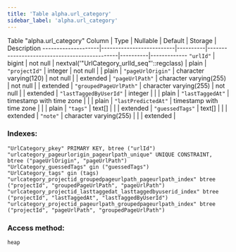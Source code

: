 ```yaml
---
title: 'Table alpha.url_category'
sidebar_label: 'alpha.url_category'
---
```

Table "alpha.url_category"
Column       |           Type           | Nullable |                   Default                    | Storage  | Description 
--------------------|--------------------------|----------|----------------------------------------------|----------|-------------
`"urlId"`              | bigint                   | not null | nextval('"UrlCategory_urlId_seq"'::regclass) | plain    | 
`"projectId"`          | integer                  | not null |                                              | plain    | 
`"pageUrlOrigin"`      | character varying(120)   | not null |                                              | extended | 
`"pageUrlPath"`        | character varying(255)   | not null |                                              | extended | 
`"groupedPageUrlPath"` | character varying(255)   | not null |                                              | extended | 
`"lastTaggedByUserId"` | integer                  |          |                                              | plain    | 
`"lastTaggedAt"`       | timestamp with time zone |          |                                              | plain    | 
`"lastPredictedAt"`    | timestamp with time zone |          |                                              | plain    | 
`"tags"`               | text[]                   |          |                                              | extended | 
`"guessedTags"`        | text[]                   |          |                                              | extended | 
`"note"`               | character varying(255)   |          |                                              | extended | 
### Indexes:
```
"UrlCategory_pkey" PRIMARY KEY, btree ("urlId")
"urlcategory_pageurlorigin_pageurlpath_unique" UNIQUE CONSTRAINT, btree ("pageUrlOrigin", "pageUrlPath")
"UrlCategory_guessedTags" gin ("guessedTags")
"UrlCategory_tags" gin (tags)
"urlcategory_projectid_groupedpageurlpath_pageurlpath_index" btree ("projectId", "groupedPageUrlPath", "pageUrlPath")
"urlcategory_projectid_lasttaggedat_lasttaggedbyuserid_index" btree ("projectId", "lastTaggedAt", "lastTaggedByUserId")
"urlcategory_projectid_pageurlpath_groupedpageurlpath_index" btree ("projectId", "pageUrlPath", "groupedPageUrlPath")
```
### Access method:
```
heap
```